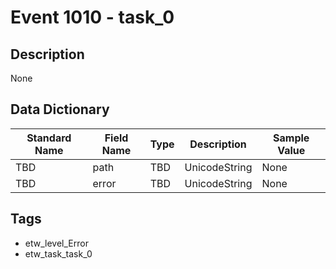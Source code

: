 # Event 1010 - task_0

## Description
None

## Data Dictionary
|Standard Name|Field Name|Type|Description|Sample Value|
|---|---|---|---|---|
|TBD|path|TBD|UnicodeString|None|None|
|TBD|error|TBD|UnicodeString|None|None|

## Tags
* etw_level_Error
* etw_task_task_0